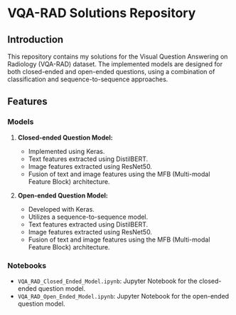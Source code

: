 # VQA-RAD Solutions Repository

## Introduction
This repository contains my solutions for the Visual Question Answering on Radiology (VQA-RAD) dataset. The implemented models are designed for both closed-ended and open-ended questions, using a combination of classification and sequence-to-sequence approaches.

## Features
### Models
1. **Closed-ended Question Model:**
   - Implemented using Keras.
   - Text features extracted using DistilBERT.
   - Image features extracted using ResNet50.
   - Fusion of text and image features using the MFB (Multi-modal Feature Block) architecture.

2. **Open-ended Question Model:**
   - Developed with Keras.
   - Utilizes a sequence-to-sequence model.
   - Text features extracted using DistilBERT.
   - Image features extracted using ResNet50.
   - Fusion of text and image features using the MFB (Multi-modal Feature Block) architecture.

### Notebooks
- `VQA_RAD_Closed_Ended_Model.ipynb`: Jupyter Notebook for the closed-ended question model.
- `VQA_RAD_Open_Ended_Model.ipynb`: Jupyter Notebook for the open-ended question model.
